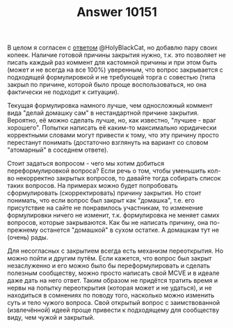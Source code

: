 ﻿---
title: "Answer 10151"
se.owner.user_id: 176217
se.owner.display_name: "αλεχολυτ"
se.owner.link: "https://ru.meta.stackoverflow.com/users/176217/%ce%b1%ce%bb%ce%b5%cf%87%ce%bf%ce%bb%cf%85%cf%84"
se.answer_id: 10151
se.question_id: 10141
se.post_type: answer
se.is_accepted: False
---
<p>В целом я согласен с <a href="https://ru.meta.stackoverflow.com/a/10148/176217">ответом</a> @HolyBlackCat, но добавлю пару своих копеек. Наличие готовой причины закрытия нужно, т.к. это позволяет не писать каждый раз коммент для кастомной причины и при этом быть (может и не всегда на все 100%) уверенным, что вопрос закрывается с подходящей формулировкой и не требующей торга с совестью (типа закрыл по причине, которой было проще воспользоваться, но она фактически не подходит к ситуации). </p>

<p>Текущая формулировка намного лучше, чем односложный коммент вида "делай домашку сам" в нестандартной причине закрытия. Вероятно, её можно сделать лучше, но, как известно, "лучшее - враг хорошего". Попытки написать её каким-то максимально юридически корректными словами могут привести к тому, что эту причину просто перестанут понимать (достаточно взглянуть на вариант со словом "атомарный" в соседнем ответе). </p>

<p>Стоит задаться вопросом - чего мы хотим добиться переформулировкой вопроса? Если речь о том, чтобы уменьшить кол-во некорректно закрытых вопросов, то давайте тогда собирать список таких вопросов. На примерах можно будет попробовать сформулировать (скорректировать) причину закрытия. Но стоит понимать, что если вопрос был закрыт как "домашка", т.е. его присутствие на сайте не понравилось участникам, то изменение формулировки ничего не изменит, т.к. формулировка не меняет самих вопросов, которые закрываются. Как бы не написать причину, она по-прежнему останется "домашкой" в сухом остатке. А домашкам тут не (очень) рады.</p>

<p>Для несогласных с закрытием всегда есть механизм переоткрытия. Но можно пойти и другим путём. Если кажется, что вопрос был закрыт незаслуженно и его можно было бы переформулировать и сделать полезным сообществу, можно просто написать свой MCVE и в идеале даже дать на него ответ. Таким образом не придётся тратить время и нервы на попытку переоткрытия (которая может и не удаться), и не находиться в сомнениях по поводу того, насколько можно изменить суть и тело чужого вопроса. Свой открытый вопрос с заимствованной (извлечённой) идеей проще привести к подходящему для сообществу виду, чем чужой и закрытый.</p>
